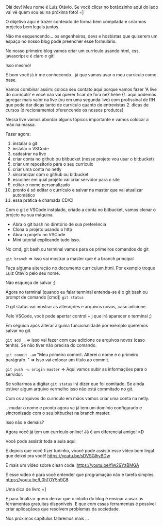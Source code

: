 Olá dev! Meu nome é Luiz Otávio. Se você clicar no botãozinho aqui do lado vai vê quem sou eu na próxima foto! 
=]

O objetivo aqui é trazer conteúdo de forma bem compilada e criarmos projetos bem legais juntos.

Não me esquencendo... os engenheiros, devs e hosbistas que quiserem um espaço no nosso blog pode preencher esse formulário.

No nosso primeiro blog vamos criar um currículo usando html, css, javascript e é claro o git!

Isso mesmo!

É bom você já ir me conhecendo.. já que vamos usar o meu currículo como base.

Vamos combinar assim: coloca seu contato aqui porque vamos fazer 'A live do currículo' e você não vai querer ficar de fora ne? hehe {1. aqui podemos agregar mais valor na live (ou em uma segunda live) com profissinal de RH que pode dar dicas tanto de currículo quanto de entrevistas 2. dicas de cursos (direcionamento) oferencendo os nossos produtos}

Nessa live vamos abordar alguns tópicos importante e vamos colocar a mão na massa.

Fazer agora:
 1. instalar o git
 2. instalar o VSCode
 3. cadastrar na live
 4. criar conta no github ou bitbucket (nesse projeto vou usar o bitbucket)
 5. criar um repositorio para o seu curriculo
 6. criar uma conta no netly
 7. sincronizar com o github ou bitbucket
 8. escolher em qual projeto vai criar servidor para o site
 9. editar o nome personalizado
 10. pronto é só editar o currículo e salvar na master que vai atualizar automático
 11. essa prática é chamada CD/CI

Com o git e VSCode instalado, criado a conta no bitbucket, vamos clonar o projeto na sua máquina.

- Abra o git bash no diretório de sua preferência
- Clona o projeto usando o http
- Abra o projeto no VSCode
- Mini tutorial explicando tudo isso.

No cmd, git bash ou terminal  vamos para os primeiros comandos do git

`git branch` => isso vai mostrar a master que é a branch principal

Faça alguma alteração no documento curriculum.html. Por exemplo troque Luiz Otávio pelo seu nome.

Não esqueça de salvar ;)

Agora no terminal (quando eu falar terminal entenda-se é o git bash ou prompt de comando [cmd])
`git status`

O git status vai mostrar as alterações e arquivos novos, caso adicione.

Pelo VSCode, você pode apertar control + j que irá aparecer o terminal ;)

Em seguida após alterar alguma funcionalidade por exemplo queremos salvar no git.

`git add .`  => isso vai fazer com que adicione os arquivos novos (caso tenha). Se não tiver não precisa do comando.

`git commit -am` "Meu primeiro commit. Alterei o nome e o primeiro parágrafo. " => Isso vai colocar um título ao commit.

`git push -u origin master` => Aqui vamos subir as informações para o servidor.

Se voltarmos a digitar `git status` irá dizer que foi comitado. Se ainda estiver algum arquivo vermelho isso não está commitado no git.

Com os arquivos do curriculo em mãos vamos criar uma conta na netly.

.. mudar o nome e pronto agora vc já tem um domínio configurado e sincronizado com o seu bitbucket na branch master.

Isso não é demais?

Agora você já tem um currículo online! Já é um diferencial amigo! =D

Você pode assistir toda a aula aqui.


E depois que você fizer tudinho, voocê pode assistir esse vídeo bem legal que deixei pra você!
https://youtu.be/sDVSGlhyBDw

E mais um vídeo sobre clean code.
https://youtu.be/fiw29YzBMGA

E esse vídeo é para você entender que programação não é tarefa simples.
https://youtu.be/L0hTOY5n9G8

Uma dica de livro =]







E para finalizar quero deixar que o intuito do blog é ensinar a usar as ferramentas gratuitas disponíveis. E que com essas ferramentas é possível criar aplicaçãoes que resolvem problemas da sociedade.

Nos próximos capítulos falaremos mais ...



